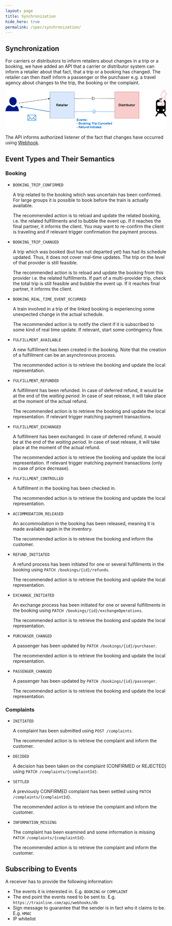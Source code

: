 ```yaml
---
layout: page
title: Synchronization
hide_hero: true
permalink: /spec/synchronization/
---
```


## Synchronization

For carriers or distributors to inform retailers about changes in a trip or a
booking, we have added an API that a carrier or distributor system can inform a
retailer about that fact, that a trip or a booking has changed. The retailer can
then itself inform a passenger or the purchaser e.g. a travel agency about
changes to the trip, the booking or the complaint.

![Synchronization](../images/synchronization/synchronization.png)

The API informs authorized listener of the fact that changes have occurred using
[Webhook](https://en.wikipedia.org/wiki/Webhook).

## Event Types and Their Semantics

### Booking

- `BOOKING_TRIP_CONFIRMED`

  A trip related to the booking which was uncertain has been confirmed. For
  large groups it is possible to book before the train is actually available.

  The recommended action is to reload and update the related booking, i.e. the
  related fulfillments and to bubble the event up. If it reaches the final
  partner, it informs the client. You may want to re-confirm the client is
  traveling and if relevant trigger confirmation the payment process.

- `BOOKING_TRIP_CHANGED`

  A trip which was booked (but has not departed yet) has had its schedule
  updated. Thus, it does not cover real-time updates. The trip on the level of
  that provider is still feasible.

  The recommended action is to reload and update the booking from this provider
  i.e. the related fulfillments. If part of a multi-provider trip, check the
  total trip is still feasible and bubble the event up. If it reaches final
  partner, it informs the client.

- `BOOKING_REAL_TIME_EVENT_OCCURRED`

  A train involved in a trip of the linked booking is experiencing some
  unexpected change in the actual schedule.

  The recommended action is to notify the client if it is subscribed to some
  kind of real time update. If relevant, start some contingency flow.

- `FULFILLMENT_AVAILABLE`

  A new fulfillment has been created in the booking. Note that the creation of a
  fulfillment can be an asynchronous process.

  The recommended action is to retrieve the booking and update the local
  representation.

- `FULFILLMENT_REFUNDED`

  A fulfillment has been refunded. In case of deferred refund, it would be at
  the end of the _waiting period_. In case of seat release, it will take place
  at the moment of the actual refund.

  The recommended action is to retrieve the booking and update the local
  representation. If relevant trigger matching payment transactions.

- `FULFILLMENT_EXCHANGED`

  A fulfillment has been exchanged. In case of deferred refund, it would be at
  the end of the _waiting period_. In case of seat release, it will take place
  at the moment of the actual refund.

  The recommended action is to retrieve the booking and update the local
  representation. If relevant trigger matching payment transactions (only in
  case of price decrease).

- `FULFILLMENT_CONTROLLED`

  A fulfillment in the booking has been checked in.

  The recommended action is to retrieve the booking and update the local
  representation.

- `ACCOMMODATION_RELEASED`

  An accommodation in the booking has been released, meaning it is made
  available again in the inventory.

  The recommended action is to retrieve the booking and inform the customer.

- `REFUND_INITIATED`

  A refund process has been initiated for one or several fulfillments in the
  booking using `PATCH /bookings/{id}/refunds`.

  The recommended action is to retrieve the booking and update the local
  representation.

- `EXCHANGE_INITIATED`

  An exchange process has been initiated for one or several fulfillments in the
  booking using `PATCH /bookings/{id}/exchangeOperations`.

  The recommended action is to retrieve the booking and update the local
  representation.

- `PURCHASER_CHANGED`

  A passenger has been updated by `PATCH /bookings/{id}/purchaser`.

  The recommended action is to retrieve the booking and update the local
  representation.

- `PASSENGER_CHANGED`

  A passenger has been updated by `PATCH /bookings/{id}/passenger`.

  The recommended action is to retrieve the booking and update the local
  representation.

### Complaints

- `INITIATED`

  A complaint has been submitted using `POST /complaints`.

  The recommended action is to retrieve the complaint and inform the customer.

- `DECIDED`

  A decision has been taken on the complaint (CONFIRMED or REJECTED) using
  `PATCH /complaints/{complaintId}`.

- `SETTLED`

  A previously CONFIRMED complaint has been settled using
  `PATCH /complaints/{complaintId}`.

  The recommended action is to retrieve the complaint and inform the customer.

- `INFORMATION_MISSING`

  The complaint has been examined and some information is missing
  `PATCH /complaints/{complaintId}`.

  The recommended action is to retrieve the complaint and inform the customer.

## Subscribing to Events

A receiver has to provide the following information:

- The events it is interested in. E.g. `BOOKING` or `COMPLAINT`
- The end point the events need to be sent to. E.g.
  `https://trainline.com/api/webhooks/db`
- Sign message to guarantee that the sender is in fact who it claims to be. E.g.
  `HMAC`
- IP whitelist
